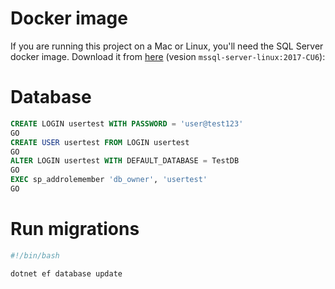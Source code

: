 # Docker image
If you are running this project on a Mac or Linux, you'll need the SQL Server docker image. 
Download it from [here](https://docs.microsoft.com/pt-br/sql/linux/quickstart-install-connect-docker?view=sql-server-linux-2017) (vesion `mssql-server-linux:2017-CU6`): 


# Database
```SQL
CREATE LOGIN usertest WITH PASSWORD = 'user@test123'
GO
CREATE USER usertest FROM LOGIN usertest
GO
ALTER LOGIN usertest WITH DEFAULT_DATABASE = TestDB
GO
EXEC sp_addrolemember 'db_owner', 'usertest'
GO
```

# Run migrations
```bash
#!/bin/bash

dotnet ef database update
```
